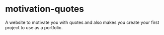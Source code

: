 # motivation-quotes
A website to motivate you with quotes and also makes you create your first project to use as a portfolio.
